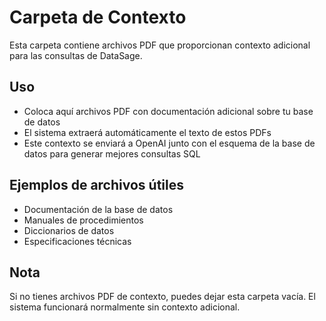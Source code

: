 # Carpeta de Contexto

Esta carpeta contiene archivos PDF que proporcionan contexto adicional para las consultas de DataSage.

## Uso

- Coloca aquí archivos PDF con documentación adicional sobre tu base de datos
- El sistema extraerá automáticamente el texto de estos PDFs
- Este contexto se enviará a OpenAI junto con el esquema de la base de datos para generar mejores consultas SQL

## Ejemplos de archivos útiles

- Documentación de la base de datos
- Manuales de procedimientos
- Diccionarios de datos
- Especificaciones técnicas

## Nota

Si no tienes archivos PDF de contexto, puedes dejar esta carpeta vacía. El sistema funcionará normalmente sin contexto adicional.
